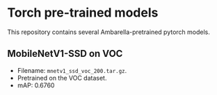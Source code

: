 # Torch pre-trained models

This repository contains several Ambarella-pretrained pytorch models.

## MobileNetV1-SSD on VOC

- Filename: `mnetv1_ssd_voc_200.tar.gz`.
- Pretrained on the VOC dataset.
- mAP: 0.6760
